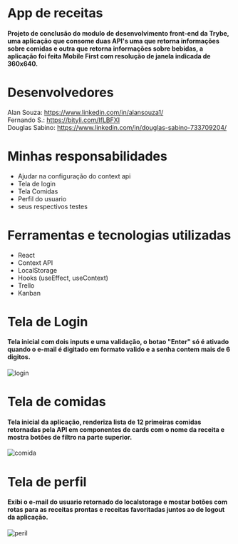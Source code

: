 # App de receitas
#### Projeto de conclusão do modulo de desenvolvimento front-end da Trybe, uma aplicação que consome duas API's uma que retorna informações sobre comidas e outra que retorna informações sobre bebidas, a aplicação foi feita Mobile First com resolução de janela indicada de 360x640.


# Desenvolvedores
Alan Souza: https://www.linkedin.com/in/alansouza1/ <br>
Fernando S.: https://bityli.com/IfLBFXI <br>
Douglas Sabino: https://www.linkedin.com/in/douglas-sabino-733709204/

# Minhas responsabilidades
* Ajudar na configuração do context api 
* Tela de login
* Tela Comidas 
* Perfil do usuario
* seus respectivos testes

# Ferramentas e tecnologias utilizadas
* React 
* Context API
* LocalStorage 
* Hooks (useEffect, useContext)
* Trello 
* Kanban

# Tela de Login
#### Tela inicial com dois inputs e uma validação, o botao "Enter" só é ativado quando o e-mail é digitado em formato valido e a senha contem mais de 6 digitos.
![login](https://user-images.githubusercontent.com/82068742/186291791-5542adcf-9ffd-4504-bdfe-a6d93d1518cb.png)

# Tela de comidas
#### Tela inicial da aplicação, renderiza lista de 12 primeiras comidas retornadas pela API em componentes de cards com o nome da receita e mostra botões de filtro na parte superior.
![comida](https://user-images.githubusercontent.com/82068742/186295439-45db100a-6793-457d-8a6e-aa19b41ddda1.png)

# Tela de perfil
#### Exibi o e-mail do usuario retornado do localstorage e mostar botões com rotas para as receitas prontas e receitas favoritadas juntos ao de logout da aplicação.
![peril](https://user-images.githubusercontent.com/82068742/186296039-1514bc3a-d8b1-4b0e-810c-2e01b1c38468.png)
